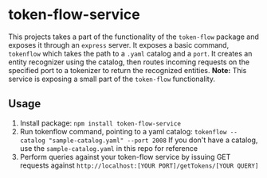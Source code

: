 # token-flow-service

This projects takes a part of the functionality of the `token-flow` package and exposes it through an `express` server. It exposes a basic command, `tokenflow` which takes the path to a `.yaml` catalog and a `port`. It creates an entity recognizer using the catalog, then routes incoming requests on the specified port to a tokenizer to return the recognized entities. **Note:** This service is exposing a small part of the `token-flow` functionality. 

## Usage
1. Install package: `npm install token-flow-service`
2. Run tokenflow command, pointing to a yaml catalog: `tokenflow --catalog "sample-catalog.yaml" --port 2008`
    If you don't have a catalog, use the `sample-catalog.yaml` in this repo for reference
3. Perform queries against your token-flow service by issuing GET requests against `http://localhost:[YOUR PORT]/getTokens/[YOUR QUERY]`